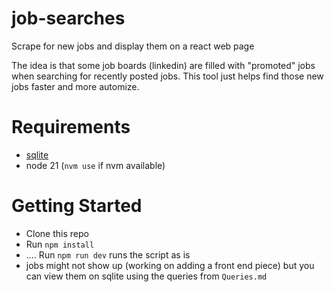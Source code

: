 # job-searches
Scrape for new jobs and display them on a react web page

The idea is that some job boards (linkedin) are filled with "promoted" jobs when searching for recently posted jobs. This tool just helps find those new jobs faster and more automize.

# Requirements
- [sqlite ](https://www.sqlite.org)
- node 21 (`nvm use` if nvm available)


# Getting Started
- Clone this repo
- Run `npm install`
- .... Run `npm run dev` runs the script as is
- jobs might not show up (working on adding a front end piece) but you can view them on sqlite using the queries from `Queries.md`
